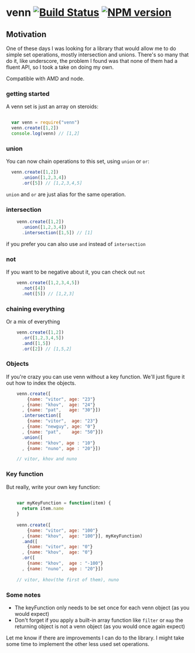 # venn [![Build Status](https://travis-ci.org/bitoiu/venn.png)](https://travis-ci.org/bitoiu/venn) [![NPM version](https://badge.fury.io/js/venn.png)](http://badge.fury.io/js/venn)

## Motivation

One of these days I was looking for a library that would allow me to do simple set operations, mostly intersection and unions. There's so many that do it, like underscore, the problem I found was that none of them had a fluent API, so I took a take on doing my own.

Compatible with AMD and node.

### getting started 

A venn set is just an array on steroids:

```javascript

  var venn = require("venn")
  venn.create([1,2])   
  console.log(venn) // [1,2]

```

### union

You can now chain operations to this set, using `union` or `or`:

```javascript
  venn.create([1,2])
      .union([1,2,3,4])
      .or([5]) // [1,2,3,4,5]
```

`union` and `or` are just alias for the same operation.

### intersection


```javascript
    venn.create([1,2])
      .union([1,2,3,4]) 
      .intersection([1,5]) // [1]
```

if you prefer you can also use `and` instead of `intersection`


### not

If you want to be negative about it, you can check out `not`

```javascript
    venn.create([1,2,3,4,5])
      .not([4])
      .not([5]) // [1,2,3]
```

### chaining everything

Or a mix of everything

```javascript
    venn.create([1,2])
      .or([1,2,3,4,5])
      .and([1,5])
      .or([2]) // [1,5,2]
```

### Objects

If you're crazy you can use venn without a key function. We'll just figure it out how to index the objects.

```javascript
    venn.create([
        {name: "vitor", age: "23"}
      , {name: "khov",  age: "24"}
      , {name: "pat",   age: "30"}])
      .intersection([
        {name: "vitor",  age: "23"}
      , {name: "newguy", age: "0"}
      , {name: "pat",    age: "50"}])
      .union([
        {name: "khov", age : "10"}
      , {name: "nuno", age : "20"}]) 

    // vitor, khov and nuno
```

### Key function

But really, write your own key function:

```javascript
  
    var myKeyFunction = function(item) {
      return item.name
    }
    
    venn.create([
        {name: "vitor", age: "100"}
      , {name: "khov",  age: "100"}], myKeyFunction)
      .and([
        {name: "vitor", age: "0"}
      , {name: "khov",  age: "0"}
      .or([
        {name: "khov",  age : "-100"}
      , {name: "nuno",  age : "20"}]) 
   
    // vitor, khov(the first of them), nuno
```

### Some notes

* The keyFunction only needs to be set once for each venn object (as you would expect)
* Don't forget if you apply a built-in array function like `filter` or `map` the returning object is not a venn object (as you would once again expect)

Let me know if there are improvements I can do to the library. I might take some time to implement the other less used set operations.

